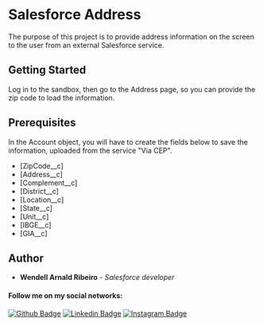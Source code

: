 # Salesforce Address

The purpose of this project is to provide address information on the screen to the user from an external Salesforce service.

## Getting Started

Log in to the sandbox, then go to the Address page, so you can provide the zip code to load the information.

## Prerequisites

In the Account object, you will have to create the fields below to save the information, uploaded from the service "Via CEP".

* [ZipCode__c]
* [Address__c]
* [Complement__c]
* [District__c]
* [Location__c]
* [State__c]
* [Unit__c]
* [IBGE__c]
* [GIA__c]

## Author

* **Wendell Arnald Ribeiro** - *Salesforce developer*

#### Follow me on my social networks:

[![Github Badge](https://img.shields.io/badge/-Github-000?style=for-the-badge&logo=Github&logoColor=white&link=https://github.com/wendellarnald)](https://github.com/wendellarnald)
[![Linkedin Badge](https://img.shields.io/badge/-LinkedIn-blue?style=for-the-badge&logo=Linkedin&logoColor=white&link=https://www.linkedin.com/in/wendell-arnald-ribeiro/)](https://www.linkedin.com/in/wendell-arnald-ribeiro/)
[![Instagram Badge](https://img.shields.io/badge/-Instagram-C13584?style=for-the-badge&logo=instagram&logoColor=white&link=https://www.instagram.com/wendellarnald_/)](https://www.instagram.com/wendellarnald_/)
